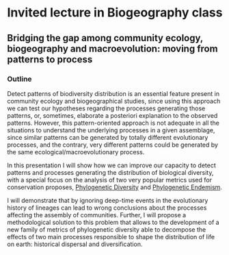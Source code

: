 
<!-- README.md is generated from README.Rmd. Please edit that file -->

# Invited lecture in Biogeography class

## Bridging the gap among community ecology, biogeography and macroevolution: moving from patterns to process

### Outline

Detect patterns of biodiversity distribution is an essential feature
present in community ecology and biogeographical studies, since using
this approach we can test our hypotheses regarding the processes
generating those patterns, or, sometimes, elaborate a posteriori
explanation to the observed patterns. However, this pattern-oriented
approach is not adequate in all the situations to understand the
underlying processes in a given assemblage, since similar patterns can
be generated by totally different evolutionary processes, and the
contrary, very different patterns could be generated by the same
ecological/macroevolutionary process.

In this presentation I will show how we can improve our capacity to
detect patterns and processes generating the distribution of biological
diversity, with a special focus on the analysis of two very popular
metrics used for conservation proposes, [Phylogenetic
Diversity](https://www.sciencedirect.com/science/article/pii/0006320792912013)
and [Phylogenetic
Endemism](https://onlinelibrary.wiley.com/doi/10.1111/j.1365-294X.2009.04311.x).

I will demonstrate that by ignoring deep-time events in the evolutionary
history of lineages can lead to wrong conclusions about the processes
affecting the assembly of communities. Further, I will propose a
methodological solution to this problem that allows to the development
of a new family of metrics of phylogenetic diversity able to decompose
the effects of two main processes responsible to shape the distribution
of life on earth: historical dispersal and diversification.
